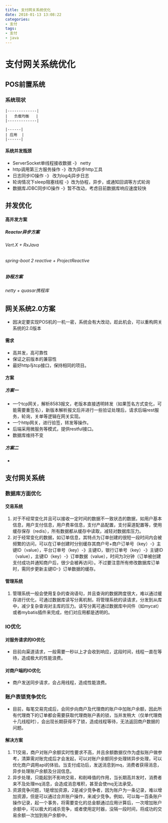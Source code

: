 ```yaml
---
title: 支付网关系统优化
date: 2018-01-13 13:08:22
categories: 
- 支付
tags:
- 支付
- java
---
```



# 支付网关系统优化

## POS前置系统
### 系统现状

```
|-------------|
|   负载均衡   |
|-------------|

|------|
| 应用  |
|------|

```

#### 系统并发瓶颈

- ServerSocket单线程接收数据 -》 netty
- http调用第三方服务操作 -》改为异步http工具
- 日志同步IO操作 -》 改为log4j异步日志
- 轮询情况下sleep阻塞线程 -》改为协程，异步，或通知回调等方式轮询
- 数据库JDBC同步IO操作 -》暂不改动，考虑目前数据库响应速度较快

## 并发优化

#### 高并发方案

##### Reactor异步方案

###### Vert.X + RxJava

###### spring-boot 2 reactive + ProjectReactive

##### 协程方案

###### netty + quasar携程库

## 网关系统2.0方案

- 因决定要实现POS机的一机一密，系统会有大改动，趁此机会，可以重构网关系统的2.0版本

#### 需求

- 高并发，高可靠性
- 保证之前版本的兼容性
- 最好http与tcp接口，保持相同的项目。

#### 方案

##### 方案一

- 一个tcp网关，解析8583报文，老版本直接透明转发（如果签名方式变化，可能需要重签名），新版本解析报文后并进行一些验证处理后，请求后端rest服务，轮询，关单等逻辑在网关实现。
- 一个http网关，进行验签，转发等操作。
- 后端采用微服务等模式，提供restful接口。
- 数据库维持不变

##### 方案二

- 

## 支付网关系统

### 数据库方面优化

#### 交易系统 

1. 对于不经常变化并且可以接收一定时间的数据不一致状态的数据，如用户基本信息，用户支付信息，用户费率信息，支付产品配置，支付渠道配置等，使用缓存保存（redis），所有数据都从缓存中读取，减轻对数据库压力。
2. 对于经常变化的数据，如订单信息，其特点为订单创建的很短一段时间内会被频繁的访问，可以在订单创建时分别缓存其商户号+商户订单号（key）-》主键ID（value），平台订单号（key）-》主键ID，银行订单号（key）-》主键ID（value），主键ID（key）-》订单数据（value），时间为3分钟（订单被创建支付成功并通知商户后，很少会被再访问）。不过要注意所有修改数据库订单时，需同步更新主键ID-》订单数据的缓存。

#### 管理系统

1. 管理系统一般会使用复杂的查询语句，并且查询的数据跨度很大，难以通过缓存进行优化，可通过数据库读写分离机制，将管理系统的读请求，分发到从库中，减少复杂查询对主库的压力。读写分离可通过数据库中间件（如mycat）或者mybatis插件来完成，他们对应用都是透明的。

### IO优化

#### 对服务请求的IO优化

- 目前向渠道请求，一般需要一秒以上才会收到响应，这段时间，线程一直在等待，造成极大的性能浪费。

#### 对商户端的IO优化

- 商户发送同步请求，会占用线程，造成性能浪费。

### 账户表锁竞争优化

- 目前，每笔交易完成后，会同步向商户及代理商的账户中加账户余额，因此所有代理商下的订单都会需要获取代理商账户表的锁，当并发稍大（仅单代理商十几线程时），会出现长期获得不了锁，造成线程等待，无法返回商户数据的问题。

#### 解决方案

1. T1交易，商户对账户余额实时性要求不高，并且余额数据仅作为虚拟账户做参考，清算需对账完成后才会发起，可以对账户余额同步处理转异步处理，可以优化商户调用api的体验。当支付成功后，发送消息到mq，消费者获得消息，异步处理账户余额及分润信息。
2. 异步处理，只能起到不影响交易，和削峰值的作用，当长期高并发时，消费者来不及处理mq消息，会造成消息堆积，甚至会使mq无法承受。
3. 资源竞争问题，1是增加资源，2是减少竞争者，因为账户为一条记录，难以增加资源，但是可以通过合并账户操作，来减少竞争。例如，可以每一百条账户操作记录，起一个事务，将需要变化的总金额通过应用计算后，一次增加账户余额中，可以极大的减杀竞争，或者使用定时器，没隔一段时间，将成功的交易余额一次加到账户余额中。